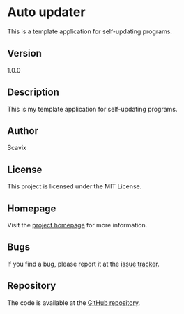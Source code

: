 # Auto updater

This is a template application for self-updating programs.

## Version

1.0.0

## Description

This is my template application for self-updating programs.

## Author

Scavix

## License

This project is licensed under the MIT License.

## Homepage

Visit the [project homepage](https://github.com/Scavix/auto-updater) for more information.

## Bugs

If you find a bug, please report it at the [issue tracker](https://github.com/Scavix/auto-updater/issues).

## Repository

The code is available at the [GitHub repository](https://github.com/Scavix/auto-updater.git).

